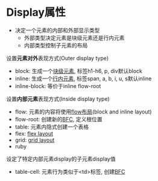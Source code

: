 # Display属性

- 决定一个元素的内部和外部显示类型
  - 外部类型决定元素是块级元素还是行内元素
  - 内部类型控制子元素的布局

设置**元素对外**表现方式(Outer display type)

- block: 生成一个[块级元素](CSS_Box_Model_Sorted.md), 标签h1-h6, p, div默认block
- inline: 生成一个[行内元素](CSS_Box_Model_Sorted.md), 标签span, a, b, i, u, s默认inline
- inline-block: 等价于inline flow-root

设置**内部元素**表现方式(Inside display type)

- flow: 元素的内容将使用[flow布局](CSS_Normal_Flow.md)(block and inline layout)
- flow-root: 创建新的[BFC](CSS_Block_Formatting_Context.md), 定义根位置
- table: 元素内隐式创建一个表格
- flex: [flex layout](CSS_Flex.md)
- grid: [grid layout](CSS_Grid.md)
- ruby

设定了特定内部元素display的子元素display值

- table-cell: 元素行为类似于\<td>标签, 创建[BFC](CSS_Block_Formatting_Context.md)
